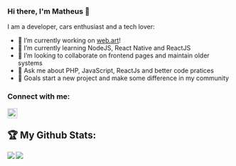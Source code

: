 ### Hi there, I'm Matheus 👋


I am a developer, cars enthusiast and a tech lover:

- 🔭 I’m currently working on [web.art](https://www.webart.com.br/)!
- 🌱 I’m currently learning NodeJS, React Native and ReactJS
- 👯 I’m looking to collaborate on frontend pages and maintain older systems
- 💬 Ask me about PHP, JavaScript, ReactJs and better code pratices
- 🎯 Goals start a new project and make some difference in my community



### Connect with me:

[<img align="left" alt="Matheus Duarte | LinkedIn" width="22px" src="https://cdn.jsdelivr.net/npm/simple-icons@v3/icons/linkedin.svg" />](https://www.linkedin.com/in/matheus-duarte-galv%C3%A3o-8b1a33b3/)
<br>


## :trophy: My Github Stats:

<!--
![GitHub stats](https://readme-stats-cfgj2cxdy.vercel.app/api?username=MatheusDuarteGalvao&count_private=true&show_icons=true&theme=tokyonight)
![Top Langs](https://readme-stats-cfgj2cxdy.vercel.app/api/top-langs/?username=MatheusDuarteGalvao&hide=php&theme=tokyonight)
-->
<div>
<a href="https://readme-stats-cfgj2cxdy.vercel.app/api?username=MatheusDuarteGalvao&count_private=true&show_icons=true&theme=tokyonight">
  <img  align="left" src="https://readme-stats-cfgj2cxdy.vercel.app/api?username=MatheusDuarteGalvao&count_private=true&show_icons=true&theme=tokyonight" />
</a>
<a href="https://readme-stats-cfgj2cxdy.vercel.app/api/top-langs/?username=MatheusDuarteGalvao&hide=php&theme=tokyonight">
  <img align="left" src="https://readme-stats-cfgj2cxdy.vercel.app/api/top-langs/?username=MatheusDuarteGalvao&hide=php&theme=tokyonight" />
</a>
</div>
